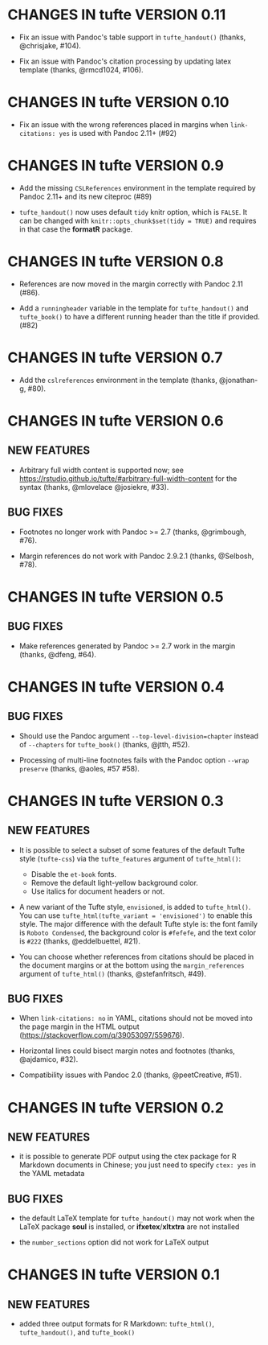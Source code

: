 # CHANGES IN tufte VERSION 0.11

- Fix an issue with Pandoc's table support in `tufte_handout()` (thanks, @chrisjake, #104).

- Fix an issue with Pandoc's citation processing by updating latex template (thanks, @rmcd1024, #106).

# CHANGES IN tufte VERSION 0.10

- Fix an issue with the wrong references placed in margins when `link-citations: yes` is used with Pandoc 2.11+ (#92)

# CHANGES IN tufte VERSION 0.9

- Add the missing `CSLReferences` environment in the template required by Pandoc 2.11+ and its new citeproc (#89)

- `tufte_handout()` now uses default `tidy` knitr option, which is `FALSE`. It can be changed with `knitr::opts_chunk$set(tidy = TRUE)` and requires in that case the **formatR** package.

# CHANGES IN tufte VERSION 0.8

- References are now moved in the margin correctly with Pandoc 2.11 (#86).

- Add a `runningheader` variable in the template for `tufte_handout()` and `tufte_book()` to have a different running header than the title if provided. (#82)

# CHANGES IN tufte VERSION 0.7

- Add the `cslreferences` environment in the template (thanks, @jonathan-g, #80).

# CHANGES IN tufte VERSION 0.6

## NEW FEATURES

- Arbitrary full width content is supported now; see https://rstudio.github.io/tufte/#arbitrary-full-width-content for the syntax (thanks, @mlovelace @josiekre, #33).

## BUG FIXES

- Footnotes no longer work with Pandoc >= 2.7 (thanks, @grimbough, #76).

- Margin references do not work with Pandoc 2.9.2.1 (thanks, @Selbosh, #78).

# CHANGES IN tufte VERSION 0.5

## BUG FIXES

- Make references generated by Pandoc >= 2.7 work in the margin (thanks, @dfeng, #64).

# CHANGES IN tufte VERSION 0.4

## BUG FIXES

- Should use the Pandoc argument `--top-level-division=chapter` instead of `--chapters` for `tufte_book()` (thanks, @jtth, #52).

- Processing of multi-line footnotes fails with the Pandoc option `--wrap preserve` (thanks, @aoles, #57 #58).

# CHANGES IN tufte VERSION 0.3

## NEW FEATURES

- It is possible to select a subset of some features of the default Tufte style (`tufte-css`) via the `tufte_features` argument of `tufte_html()`:

    - Disable the `et-book` fonts.
    - Remove the default light-yellow background color.
    - Use italics for document headers or not.

- A new variant of the Tufte style, `envisioned`, is added to `tufte_html()`. You can use `tufte_html(tufte_variant = 'envisioned')` to enable this style. The major difference with the default Tufte style is: the font family is `Roboto Condensed`, the background color is `#fefefe`, and the text color is `#222` (thanks, @eddelbuettel, #21).

- You can choose whether references from citations should be placed in the document margins or at the bottom using the `margin_references` argument of `tufte_html()` (thanks, @stefanfritsch, #49).

## BUG FIXES

- When `link-citations: no` in YAML, citations should not be moved into the page margin in the HTML output (https://stackoverflow.com/q/39053097/559676).

- Horizontal lines could bisect margin notes and footnotes (thanks, @ajdamico, #32).

- Compatibility issues with Pandoc 2.0 (thanks, @peetCreative, #51).

# CHANGES IN tufte VERSION 0.2

## NEW FEATURES

- it is possible to generate PDF output using the ctex package for R Markdown documents in Chinese; you just need to specify `ctex: yes` in the YAML metadata

## BUG FIXES

- the default LaTeX template for `tufte_handout()` may not work when the LaTeX
  package **soul** is installed, or **ifxetex**/**xltxtra** are not installed

- the `number_sections` option did not work for LaTeX output

# CHANGES IN tufte VERSION 0.1

## NEW FEATURES

- added three output formats for R Markdown: `tufte_html()`, `tufte_handout()`, 
and `tufte_book()`
